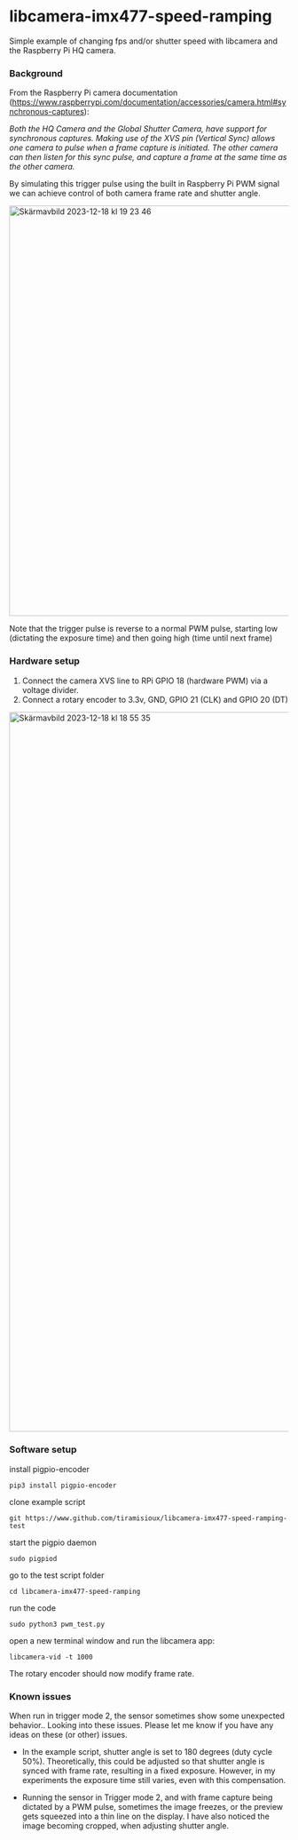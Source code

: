 # libcamera-imx477-speed-ramping
Simple example of changing fps and/or shutter speed with libcamera and the Raspberry Pi HQ camera.

### Background

From the Raspberry Pi camera documentation (https://www.raspberrypi.com/documentation/accessories/camera.html#synchronous-captures):

*Both the HQ Camera and the Global Shutter Camera, have support for synchronous captures. Making use of the XVS pin (Vertical Sync) allows one camera to pulse when a frame capture is initiated. The other camera can then listen for this sync pulse, and capture a frame at the same time as the other camera.*

By simulating this trigger pulse using the built in Raspberry Pi PWM signal we can achieve control of both camera frame rate and shutter angle.

<img width="739" alt="Skärmavbild 2023-12-18 kl  19 23 46" src="https://github.com/Tiramisioux/libcamera-imx477-speed-ramping/assets/74836180/ff55513a-7279-47ca-aa9e-657fbac99608">

Note that the trigger pulse is reverse to a normal PWM pulse, starting low (dictating the exposure time) and then going high (time until next frame)

### Hardware setup

1) Connect the camera XVS line to RPi GPIO 18 (hardware PWM) via a voltage divider.
2) Connect a rotary encoder to 3.3v, GND, GPIO 21 (CLK) and GPIO 20 (DT)

<img width="1296" alt="Skärmavbild 2023-12-18 kl  18 55 35" src="https://github.com/Tiramisioux/libcamera-imx477-speed-ramping/assets/74836180/d2e472f4-2ef3-4f98-a565-cc7857c15f80">


### Software setup

install pigpio-encoder

```pip3 install pigpio-encoder```

clone example script

```git https://www.github.com/tiramisioux/libcamera-imx477-speed-ramping-test```

start the pigpio daemon

```sudo pigpiod```

go to the test script folder 

```cd libcamera-imx477-speed-ramping```

run the code

```sudo python3 pwm_test.py```

open a new terminal window and run the libcamera app:

```libcamera-vid -t 1000```

The rotary encoder should now modify frame rate.

### Known issues

When run in trigger mode 2, the sensor sometimes show some unexpected behavior.. Looking into these issues. Please let me know if you have any ideas on these (or other) issues. 

- In the example script, shutter angle is set to 180 degrees (duty cycle 50%). Theoretically, this could be adjusted so that shutter angle is synced with frame rate, resulting in a fixed exposure. However, in my experiments the exposure time still varies, even with this compensation.

- Running the sensor in Trigger mode 2, and with frame capture being dictated by a PWM pulse, sometimes the image freezes, or the preview gets squeezed into a thin line on the display. I have also noticed the image becoming cropped, when adjusting shutter angle.



